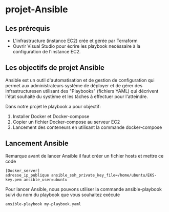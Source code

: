 # projet-Ansible

## Les prérequis

- L'infrastructure (instance EC2) crée et gérée par Terraform
- Ouvrir Visual Studio pour écrire les playbook necéssaire à la configuration de l'instance EC2.

## Les objectifs de projet Ansible

Ansible est un outil d'automatisation et de gestion de configuration qui permet aux administrateurs système de déployer et de gérer des infrastructuresen utilisant des "Playbooks" (fichiers YAML) qui décrivent l'état souhaité du système et les tâches à effectuer pour l'atteindre.

Dans notre projet le playbook a pour objectif:

 1) Installer Docker et Docker-compose
 2) Copier un fichier Docker-compose au serveur EC2
 3) Lancement des conteneurs en utilisant la commande docker-compose
 

## Lancement Ansible

Remarque avant de lancer Ansible il faut créer un fichier hosts et mettre ce code 
```
[Docker_server]
adresse_ip_publique ansible_ssh_private_key_file=/home/ubuntu/EKS-key.pem ansible_user=ubuntu

```

Pour lancer Ansible, nous pouvons utiliser la commande ansible-playbook suivi du nom du playbook que vous souhaitez exécute

`ansible-playbook my-playbook.yaml`

 
